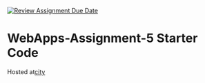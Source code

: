 [![Review Assignment Due Date](https://classroom.github.com/assets/deadline-readme-button-24ddc0f5d75046c5622901739e7c5dd533143b0c8e959d652212380cedb1ea36.svg)](https://classroom.github.com/a/7kKA03Up)
# WebApps-Assignment-5 Starter Code
Hosted at[city]( https://44-563-webapps-f23.github.io/44563-webapps-f23-assignment5-saipriyajetti/cities.html)